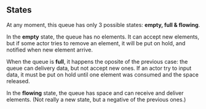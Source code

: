 ## States

At any moment, this queue has only 3 possible states: **empty, full & flowing**.

In the **empty** state, the queue has no elements. It can accept new elements, but if some actor tries to remove an element, it will be put on hold, and notified when new element arrive. 

When the queue is **full**, it happens the oposite of the previous case: the queue can delivery data, but not accept new ones. If an actor try to input data, it must be put on hold until one element was consumed and the space released.

In the **flowing** state, the queue has space and can receive and deliver elements. (Not really a new state, but a negative of the previous ones.)

